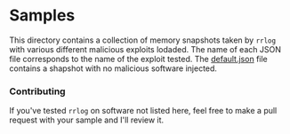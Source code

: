 # Samples
This directory contains a collection of memory snapshots taken by `rrlog` with various different malicious exploits lodaded. The name of each JSON 
file corresponds to the name of the exploit tested. The [default.json](./samples/default.json) file contains a shapshot with no malicious software injected.

### Contributing
If you've tested `rrlog` on software not listed here, feel free to make a pull request with your sample and I'll review it. 
